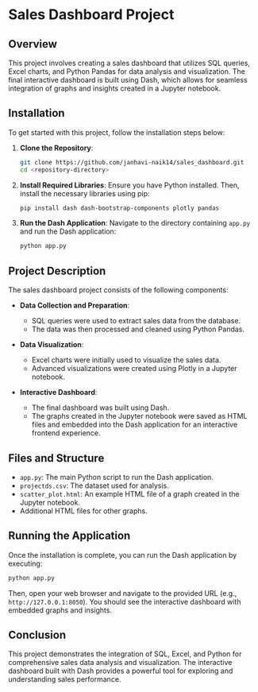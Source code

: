 
# Sales Dashboard Project

## Overview

This project involves creating a sales dashboard that utilizes SQL queries, Excel charts, and Python Pandas for data analysis and visualization. The final interactive dashboard is built using Dash, which allows for seamless integration of graphs and insights created in a Jupyter notebook.

## Installation

To get started with this project, follow the installation steps below:

1. **Clone the Repository**:
   ```bash
   git clone https://github.com/janhavi-naik14/sales_dashboard.git
   cd <repository-directory>
   ```

2. **Install Required Libraries**:
   Ensure you have Python installed. Then, install the necessary libraries using pip:
   ```bash
   pip install dash dash-bootstrap-components plotly pandas
   ```

3. **Run the Dash Application**:
   Navigate to the directory containing `app.py` and run the Dash application:
   ```bash
   python app.py
   ```

## Project Description

The sales dashboard project consists of the following components:

- **Data Collection and Preparation**:
  - SQL queries were used to extract sales data from the database.
  - The data was then processed and cleaned using Python Pandas.

- **Data Visualization**:
  - Excel charts were initially used to visualize the sales data.
  - Advanced visualizations were created using Plotly in a Jupyter notebook.

- **Interactive Dashboard**:
  - The final dashboard was built using Dash.
  - The graphs created in the Jupyter notebook were saved as HTML files and embedded into the Dash application for an interactive frontend experience.

## Files and Structure

- `app.py`: The main Python script to run the Dash application.
- `projectds.csv`: The dataset used for analysis.
- `scatter_plot.html`: An example HTML file of a graph created in the Jupyter notebook.
- Additional HTML files for other graphs.

## Running the Application

Once the installation is complete, you can run the Dash application by executing:
```bash
python app.py
```
Then, open your web browser and navigate to the provided URL (e.g., `http://127.0.0.1:8050`). You should see the interactive dashboard with embedded graphs and insights.

## Conclusion

This project demonstrates the integration of SQL, Excel, and Python for comprehensive sales data analysis and visualization. The interactive dashboard built with Dash provides a powerful tool for exploring and understanding sales performance.
